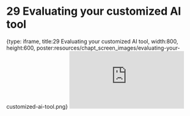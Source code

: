 # 29 Evaluating your customized AI tool
 
{type: iframe, title:29 Evaluating your customized AI tool, width:800, height:600, poster:resources/chapt_screen_images/evaluating-your-customized-ai-tool.png}
![](https://hutchdatascience.org/AI_for_Decision_Makers/no_toc/evaluating-your-customized-ai-tool.html)
 

 
